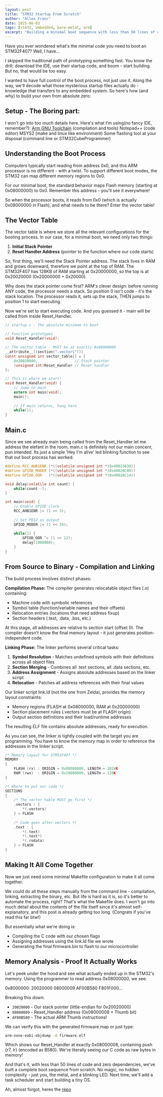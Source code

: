 ```yaml
---
layout: post
title: "STM32 Startup From Scratch"
author: "Allex Franc"
date: 2025-06-03
tags: [stm32, embedded, bare-metal, arm]
excerpt: "Building a minimal boot sequence with less than 50 lines of code"
---
```


Have you ever wondered what's the minimal code you need 
to boot an STM32F407? Well, I have...

I skipped the traditional path of prototyping something fast.
You know the drill: download the IDE, use their startup code, 
and boom - start building. But no, that would be too easy.

I wanted to have full control of the boot process, not just use it. 
Along the way, we'll decode what those mysterious startup 
files actually do - knowledge that transfers to any embedded system.
So here's how (and why) to build your own from absolute zero:

## Setup - The Boring part:

I won't go into too much details here. Here's what I'm using(no fancy IDE, remember?):
[Arm GNU Toolchain](https://developer.arm.com/downloads/-/arm-gnu-toolchain-downloads) (compilation and tools)
Notepad++ (code editor)
MSYS2 (make and linux like environment)
Some flashing tool at your disposal (command line or STM32CubeProgrammer)

## Understanding the Boot Process

Computers typically start reading from address 0x0, and this ARM processor 
is no different - with a twist. To support different boot modes, the STM32 
can map different memory regions to 0x0. 

For our minimal boot, the standard behavior maps Flash memory (starting at 
0x08000000) to 0x0. Remember this address - you'll see it everywhere!

So when the processor boots, it reads from 0x0 (which is actually 0x08000000 
in Flash), and what needs to be there? Enter the vector table!

## The Vector Table

The vector table is where we store all the relevant configurations for the
booting process. In our case, for a minimal boot, we need only two things:

1. **Initial Stack Pointer**
2. **Reset Handler Address** (pointer to the function where our code starts)

So, first thing, we'll need the Stack Pointer address. The stack lives in RAM
and grows downward, therefore we point at the top of RAM. The STM32F407 has 
128KB of RAM starting at 0x20000000, so the top is at 0x20020000 
(0x20000000 + 0x20000).

Why does the stack pointer come first? ARM's clever design: before running
ANY code, the processor needs a stack. So position 0 isn't code - it's the
stack location. The processor reads it, sets up the stack, THEN jumps to
position 1 to start executing.

Now we're set to start executing code. And you guessed it - main will
be called from inside Reset_Handler.

```c
// startup.c - The absolute minimum to boot

// Function prototypes
void Reset_Handler(void);

// The vector table - MUST be at exactly 0x08000000
__attribute__((section(".vectors")))
const unsigned int vector_table[] = {
    0x20020000,                 // Stack pointer
    (unsigned int)Reset_Handler // Reset handler
};

// This is where we start!
void Reset_Handler(void) {
    // Jump to main
    extern int main(void);
    main();
    
    // If main returns, hang here
    while(1);
}
```

## Main.c
Since we see already main being called from the Reset_Handler 
let me address the elefant in the room, main.c is 
definitely not our main concenr, pun intended.
Its just a simple 'Hey I'm alive' led blinking function to
see that out boot process has worked.

```c
#define RCC_AHB1ENR (*((volatile unsigned int *)0x40023830))
#define GPIOD_MODER (*((volatile unsigned int *)0x40020C00))  
#define GPIOD_ODR   (*((volatile unsigned int *)0x40020C14))

void delay(volatile int count) {
    while(count--);
}

int main(void) {
    // Enable GPIOD clock
    RCC_AHB1ENR |= (1 << 3);
    
    // Set PD12 as output
    GPIOD_MODER |= (1 << 24);
    
    while(1) {
        GPIOD_ODR ^= (1 << 12);
        delay(1000000);
    }
}
```

## From Source to Binary - Compilation and Linking

The build process involves distinct phases:

**Compilation Phase:**
The compiler generates relocatable object files (.o) containing:
- Machine code with symbolic references
- Symbol table (function/variable names and their offsets)
- Relocation entries (locations that need address fixup)
- Section headers (.text, .data, .bss, etc.)

At this stage, all addresses are relative to section start (offset 0). The compiler 
doesn't know the final memory layout - it just generates position-independent code.

**Linking Phase:**
The linker performs several critical tasks:
1. **Symbol Resolution** - Matches undefined symbols with their definitions across 
   all object files
2. **Section Merging** - Combines all .text sections, all .data sections, etc.
3. **Address Assignment** - Assigns absolute addresses based on the linker script
4. **Relocation** - Patches all address references with their final values

Our linker script link.ld (not the one from Zelda), provides the memory layout constraints:
- Memory regions (FLASH at 0x08000000, RAM at 0x20000000)
- Section placement rules (.vectors must be at FLASH origin)
- Output section definitions and their load/runtime addresses

The resulting ELF file contains absolute addresses, ready for execution.

As you can see, the linker is tightly coupled with the target
you are programming. You have to know the memory map in order to
reference the addresses in the linker script.

```c
/* Memory layout for STM32F407 */
MEMORY
{
    FLASH (rx) : ORIGIN = 0x08000000, LENGTH = 1024K
    RAM (rwx)  : ORIGIN = 0x20000000, LENGTH = 128K
}

/* Where to put our code */
SECTIONS
{
    /* The vector table MUST go first */
    .vectors : {
        *(.vectors)
    } > FLASH
    
    /* Code goes after vectors */
    .text : {
        *(.text)
        *(.text*)
		*(.rodata)
    } > FLASH
}
```

## Making It All Come Together

Now we just need some minimal Makefile configuration
to make it all come together.

We could do all these steps manually from the 
command line - compilation, linking, extracting the binary, etc. 
But life is hard as it is, so it's better to automate the process, right?
That's what the Makefile does. I won't go into much detail about
the contents of the file itself since it's almost self-explanatory, 
and this post is already getting too long. (Congrats if you've read this far btw!)

But essentially what we're doing is:
- Compiling the C code with our chosen flags
- Assigning addresses using the link.ld file we wrote  
- Generating the final firmware.bin to flash to our microcontroller

## Memory Analysis - Proof It Actually Works

Let's peek under the hood and see what actually ended up in the STM32's memory.
Using the programmer to read address 0x08000000, we see:

0x8000000: 20020000 08000009 AF00B580 F801F000...

Breaking this down:
- `20020000` - Our stack pointer (little-endian for 0x20020000)
- `08000009` - Reset_Handler address (0x08000008 + Thumb bit)
- `AF00B580` - The actual ARM Thumb instructions!

We can verify this with the generated firmware.map or just type:
```bash
arm-none-eabi-objdump -d firmware.elf
```

Which shows our Reset_Handler at exactly 0x08000008, containing push {r7, lr}
(encoded as B580). We're literally seeing our C code as raw bytes in memory!

And that's it, with less than 50 lines of code and zero dependencies, we've built a complete 
boot sequence from scratch. No magic, no hidden complexity - just you, 
the metal, and a blinking LED. Next time, we'll add a task scheduler and 
start building a tiny OS.

Ah, almost forgot, heres the [repo](https://github.com/allexfranc/stm32-startup-from-scratch)